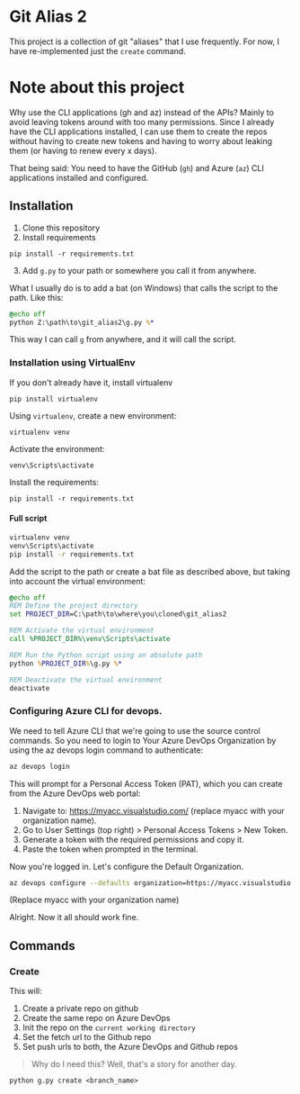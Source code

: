 # Git Alias 2
This project is a collection of git "aliases" that I use frequently.
For now, I have re-implemented just the `create` command.

# Note about this project
Why use the CLI applications (gh and az) instead of the APIs? Mainly to avoid leaving tokens around with too many 
permissions. Since I already have the CLI applications installed, I can use them to create the repos without having to 
create new tokens and having to worry about leaking them (or having to renew every x days).

That being said: You need to have the GitHub (`gh`) and Azure (`az`) CLI applications installed and configured.

## Installation
1. Clone this repository
2. Install requirements
```shell
pip install -r requirements.txt
```
3. Add `g.py` to your path or somewhere you call it from anywhere.

What I usually do is to add a bat (on Windows) that calls the script to the path. Like this:
```bat
@echo off
python Z:\path\to\git_alias2\g.py %*
```

This way I can call `g` from anywhere, and it will call the script.

### Installation using VirtualEnv

If you don't already have it, install virtualenv
```shell
pip install virtualenv
```

Using `virtualenv`, create a new environment:
```shell
virtualenv venv
```

Activate the environment:
```shell
venv\Scripts\activate
```

Install the requirements:
```shell
pip install -r requirements.txt
```

#### Full script
```bash
virtualenv venv
venv\Scripts\activate
pip install -r requirements.txt
```

Add the script to the path or create a bat file as described above, but taking into account the virtual environment:
```bat
@echo off
REM Define the project directory
set PROJECT_DIR=C:\path\to\where\you\cloned\git_alias2

REM Activate the virtual environment
call %PROJECT_DIR%\venv\Scripts\activate

REM Run the Python script using an absolute path
python %PROJECT_DIR%\g.py %*

REM Deactivate the virtual environment
deactivate
```

### Configuring Azure CLI for devops.
We need to tell Azure CLI that we're going to use the source control commands.
So you need to login to Your Azure DevOps Organization by using the az devops login command to authenticate:

```bash
az devops login
```

This will prompt for a Personal Access Token (PAT), which you can create from the Azure DevOps web portal:

1. Navigate to: https://myacc.visualstudio.com/ (replace myacc with your organization name).
2. Go to User Settings (top right) > Personal Access Tokens > New Token.
3. Generate a token with the required permissions and copy it.
4. Paste the token when prompted in the terminal.

Now you're logged in. Let's configure the Default Organization.

```bash
az devops configure --defaults organization=https://myacc.visualstudio.com/
```
(Replace myacc with your organization name)

Alright. Now it all should work fine.

## Commands
### Create
This will:
1. Create a private repo on github
2. Create the same repo on Azure DevOps
3. Init the repo on the `current working directory`
4. Set the fetch url to the Github repo
5. Set push urls to both, the Azure DevOps and Github repos

> Why do I need this? Well, that's a story for another day.

```shell
python g.py create <branch_name>
```
